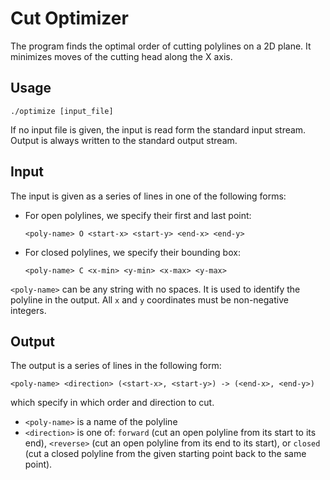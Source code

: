 # Cut Optimizer

The program finds the optimal order of cutting polylines on a 2D plane. It
minimizes moves of the cutting head along the X axis.

## Usage

    ./optimize [input_file]

If no input file is given, the input is read form the standard input stream.
Output is always written to the standard output stream.

## Input

The input is given as a series of lines in one of the following forms:

* For open polylines, we specify their first and last point:

      <poly-name> O <start-x> <start-y> <end-x> <end-y>

* For closed polylines, we specify their bounding box:

      <poly-name> C <x-min> <y-min> <x-max> <y-max>

`<poly-name>` can be any string with no spaces. It is used to identify the
polyline in the output. All `x` and `y` coordinates must be non-negative
integers.

## Output

The output is a series of lines in the following form:

    <poly-name> <direction> (<start-x>, <start-y>) -> (<end-x>, <end-y>)

which specify in which order and direction to cut.

* `<poly-name>` is a name of the polyline
* `<direction>` is one of: `forward` (cut an open polyline from its start to
  its end), `<reverse>` (cut an open polyline from its end to its start), or
  `closed` (cut a closed polyline from the given starting point back to the
  same point).

